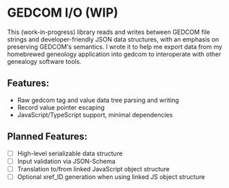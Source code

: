 # GEDCOM I/O (WIP)

This (work-in-progress) library reads and writes between GEDCOM file strings and developer-friendly JSON data structures, with an emphasis on preserving GEDCOM's semantics. I wrote it to help me export data from my homebrewed geneology application into gedcom to interoperate with other genealogy software tools.

## Features:

- Raw gedcom tag and value data tree parsing and writing
- Record value pointer escaping
- JavaScript/TypeScript support, minimal dependencies

## Planned Features:
- [ ] High-level serializable data structure
- [ ] Input validation via JSON-Schema
- [ ] Translation to/from linked JavaScript object structure
- [ ] Optional xref_ID generation when using linked JS object structure
